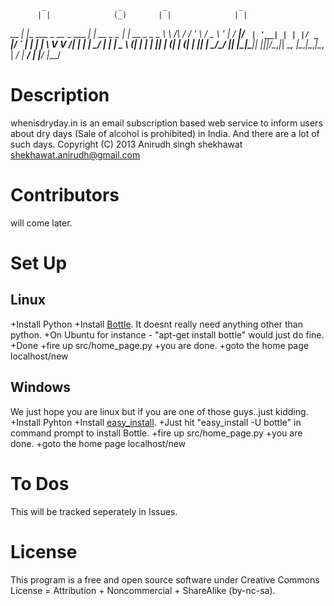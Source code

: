            _                _         _                _             
          | |              (_)       | |              | |            
 __      _| |__   ___ _ __  _ ___  __| |_ __ _   _  __| | __ _ _   _ 
 \ \ /\ / / '_ \ / _ \ '_ \| / __|/ _` | '__| | | |/ _` |/ _` | | | |
  \ V  V /| | | |  __/ | | | \__ \ (_| | |  | |_| | (_| | (_| | |_| |
   \_/\_/ |_| |_|\___|_| |_|_|___/\__,_|_|   \__, |\__,_|\__,_|\__, |
                                              __/ |             __/ |
                                             |___/             |___/ 
 
Description
===========
whenisdryday.in is an email subscription based web service to inform users 
about dry days (Sale of alcohol is prohibited) in India.
And there are a lot of such days.
Copyright (C) 2013  Anirudh singh shekhawat shekhawat.anirudh@gmail.com

Contributors
============
will come later.

Set Up
======
Linux
-----
+Install Python
+Install [Bottle](http://bottlepy.org). It doesnt really need anything other than python.
+On Ubuntu for instance - "apt-get install bottle" would just do fine.
+Done
+fire up src/home_page.py
+you are done.
+goto the home page localhost/new

Windows
-------
We just hope you are linux but if you are one of those guys..just kidding.
+Install Pyhton
+Install [easy_install](https://pypi.python.org/pypi/setuptools#windows).
+Just hit "easy_install -U bottle" in command prompt to install Bottle.
+fire up src/home_page.py
+you are done.
+goto the home page localhost/new

To Dos
======
This will be tracked seperately in Issues.

License
=======
This program is a free and open source software under Creative Commons License = Attribution + Noncommercial + ShareAlike (by-nc-sa).
